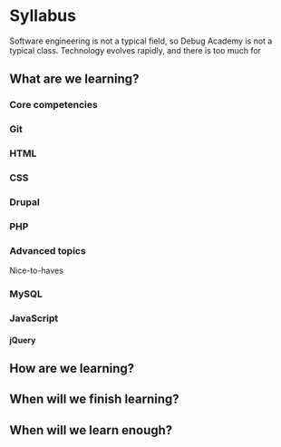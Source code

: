 # Syllabus
Software engineering is not a typical field, so Debug Academy is not a typical class. Technology evolves rapidly, and there is too much for

## What are we learning?
### Core competencies
### Git
### HTML
### CSS
### Drupal
### PHP
### Advanced topics
Nice-to-haves
### MySQL
### JavaScript
#### jQuery

## How are we learning?

## When will we finish learning?

## When will we learn enough?
